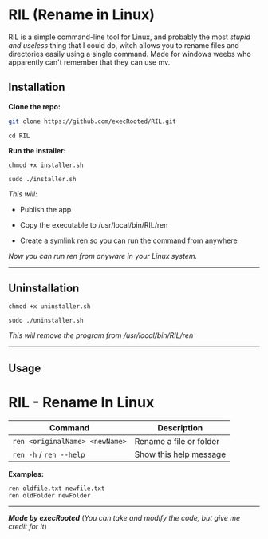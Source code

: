 # RIL (Rename in Linux)

RIL is a simple command-line tool for Linux, and probably the most *stupid and useless* thing that I could do, witch allows you to rename files and directories easily using a single command. Made for windows weebs who apparently can't remember that they can use mv.

## Installation

**Clone the repo:**

```bash
git clone https://github.com/execRooted/RIL.git
```
```
cd RIL
```

**Run the installer:**
```
chmod +x installer.sh 
```
```
sudo ./installer.sh
```
*This will:*

- Publish the app

- Copy the executable to /usr/local/bin/RIL/ren

- Create a symlink ren so you can run the command from anywhere


*Now you can run ren from anyware in your Linux system.*

---

## Uninstallation
```
chmod +x uninstaller.sh 
```
```
sudo ./uninstaller.sh 
```

*This will remove the program from /usr/local/bin/RIL/ren*

---

## Usage

 # RIL - Rename In Linux

| Command                     | Description                  |
|-----------------------------|-----------------------------|
| `ren <originalName> <newName>` | Rename a file or folder     |
| `ren -h` / `ren --help`       | Show this help message      |

**Examples:**

`ren oldfile.txt newfile.txt` <br>
`ren oldFolder newFolder`


---

***Made by execRooted***
(*You can take and modify the code, but give me credit for it*)

